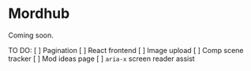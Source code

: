 # Mordhub

Coming soon.

TO DO:
[ ] Pagination
[ ] React frontend
[ ] Image upload
[ ] Comp scene tracker
[ ] Mod ideas page
[ ] `aria-x` screen reader assist
